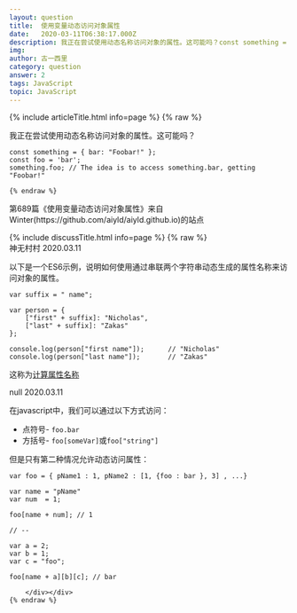 ```yaml
---
layout: question
title:  使用变量动态访问对象属性
date:   2020-03-11T06:38:17.000Z
description: 我正在尝试使用动态名称访问对象的属性。这可能吗？const something = { bar  "Foobar\!" };const foo = '...
img: 
author: 古一西里
category: question
answer: 2
tags: JavaScript
topic: JavaScript
---
```

<div class="article-root">
  <div class="article">
    {% include articleTitle.html info=page %}
    {% raw %}
    <div class="article-content"><p><font style="vertical-align: inherit;"><font style="vertical-align: inherit;">我正在尝试使用动态名称访问对象的属性。</font><font style="vertical-align: inherit;">这可能吗？</font></font></p>

<pre><code>const something = { bar: "Foobar!" };<font></font>
const foo = 'bar';<font></font>
something.foo; // The idea is to access something.bar, getting "Foobar!"<font></font>
</code></pre></div>
    {% endraw %}
  </div>
  <p class="winter_mark">第689篇《使用变量动态访问对象属性》来自Winter(https://github.com/aiyld/aiyld.github.io)的站点</p>
  <div class="discuss-wrapper">
    {% include discussTitle.html info=page %}
    {% raw %}
    <div class="discuss-item">
        <div class="discuss-parent">
          <div class="discuss-meta">
            <span class="discuss-user">神无村村</span>
            <span class="discuss-time">2020.03.11</span>
          </div>
          <div class="discuss-comment"><p><font style="vertical-align: inherit;"><font style="vertical-align: inherit;">以下是一个ES6示例，说明如何使用通过串联两个字符串动态生成的属性名称来访问对象的属性。 </font></font></p>

<pre><code>var suffix = " name";<font></font>
<font></font>
var person = {<font></font>
    ["first" + suffix]: "Nicholas",<font></font>
    ["last" + suffix]: "Zakas"<font></font>
};<font></font>
<font></font>
console.log(person["first name"]);      // "Nicholas"<font></font>
console.log(person["last name"]);       // "Zakas"<font></font>
</code></pre>

<p><font style="vertical-align: inherit;"><font style="vertical-align: inherit;">这称为</font></font><a href="https://developer.mozilla.org/en-US/docs/Web/JavaScript/Reference/Operators/Object_initializer#Computed_property_names" rel="noreferrer"><font style="vertical-align: inherit;"><font style="vertical-align: inherit;">计算属性名称</font></font></a></p></div>
        </div></div><div class="discuss-item">
        <div class="discuss-parent">
          <div class="discuss-meta">
            <span class="discuss-user">null</span>
            <span class="discuss-time">2020.03.11</span>
          </div>
          <div class="discuss-comment"><p><font style="vertical-align: inherit;"><font style="vertical-align: inherit;">在javascript中，我们可以通过以下方式访问：</font></font></p>

<ul>
<li><font style="vertical-align: inherit;"><font style="vertical-align: inherit;">点符号- </font></font><code>foo.bar</code> </li>
<li><font style="vertical-align: inherit;"><font style="vertical-align: inherit;">方括号- </font></font><code>foo[someVar]</code><font style="vertical-align: inherit;"><font style="vertical-align: inherit;">或</font></font><code>foo["string"]</code></li>
</ul>

<p><font style="vertical-align: inherit;"><font style="vertical-align: inherit;">但是只有第二种情况允许动态访问属性：</font></font></p>

<pre><code>var foo = { pName1 : 1, pName2 : [1, {foo : bar }, 3] , ...}<font></font>
<font></font>
var name = "pName"<font></font>
var num  = 1;<font></font>
<font></font>
foo[name + num]; // 1<font></font>
<font></font>
// -- <font></font>
<font></font>
var a = 2;<font></font>
var b = 1;<font></font>
var c = "foo";<font></font>
<font></font>
foo[name + a][b][c]; // bar<font></font>
</code></pre></div>
        </div></div>
    {% endraw %}
  </div>
<div>
